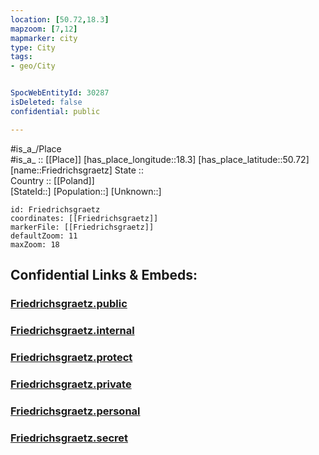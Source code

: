 ```yaml
---
location: [50.72,18.3] 
mapzoom: [7,12] 
mapmarker: city 
type: City
tags:
- geo/City


SpocWebEntityId: 30287
isDeleted: false
confidential: public

---
```

#is_a_/Place  
#is_a_ :: [[Place]] 
[has_place_longitude::18.3] 
[has_place_latitude::50.72] 
[name::Friedrichsgraetz] 
State ::  
Country :: [[Poland]]  
[StateId::] 
[Population::] 
[Unknown::] 


```leaflet
id: Friedrichsgraetz
coordinates: [[Friedrichsgraetz]] 
markerFile: [[Friedrichsgraetz]] 
defaultZoom: 11 
maxZoom: 18
```


## Confidential Links & Embeds: 

### [Friedrichsgraetz.public](/_public/\Earth\Continent\Europe\Europe~East\Poland\Provinces~Poland\Opole\CityFriedrichsgraetz.public.md) 

### [Friedrichsgraetz.internal](/_internal/\Earth\Continent\Europe\Europe~East\Poland\Provinces~Poland\Opole\CityFriedrichsgraetz.internal.md) 

### [Friedrichsgraetz.protect](/_protect/\Earth\Continent\Europe\Europe~East\Poland\Provinces~Poland\Opole\CityFriedrichsgraetz.protect.md) 

### [Friedrichsgraetz.private](/_private/\Earth\Continent\Europe\Europe~East\Poland\Provinces~Poland\Opole\CityFriedrichsgraetz.private.md) 

### [Friedrichsgraetz.personal](/_personal/\Earth\Continent\Europe\Europe~East\Poland\Provinces~Poland\Opole\CityFriedrichsgraetz.personal.md) 

### [Friedrichsgraetz.secret](/_secret/\Earth\Continent\Europe\Europe~East\Poland\Provinces~Poland\Opole\CityFriedrichsgraetz.secret.md)

